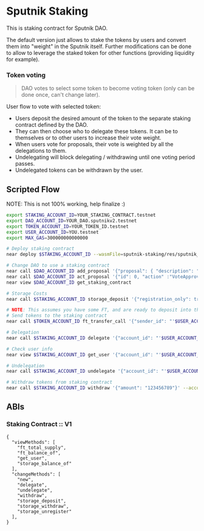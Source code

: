 # Sputnik Staking

This is staking contract for Sputnik DAO.

The default version just allows to stake the tokens by users and convert them into "weight" in the Sputnik itself.
Further modifications can be done to allow to leverage the staked token for other functions (providing liquidity for example).


### Token voting

> DAO votes to select some token to become voting token (only can be done once, can't change later).

User flow to vote with selected token:

- Users deposit the desired amount of the token to the separate staking contract defined by the DAO.
- They can then choose who to delegate these tokens. It can be to themselves or to other users to increase their vote weight.
- When users vote for proposals, their vote is weighted by all the delegations to them.
- Undelegating will block delegating / withdrawing until one voting period passes.
- Undelegated tokens can be withdrawn by the user.



## Scripted Flow

NOTE: This is not 100% working, help finalize :)

```bash
export STAKING_ACCOUNT_ID=YOUR_STAKING_CONTRACT.testnet
export DAO_ACCOUNT_ID=YOUR_DAO.sputnikv2.testnet
export TOKEN_ACCOUNT_ID=YOUR_TOKEN_ID.testnet
export USER_ACCOUNT_ID=YOU.testnet
export MAX_GAS=300000000000000

# Deploy staking contract
near deploy $STAKING_ACCOUNT_ID --wasmFile=sputnik-staking/res/sputnik_staking.wasm --accountId $STAKING_ACCOUNT_ID --initFunction new --initArgs '{"owner_id": "'$DAO_ACCOUNT_ID'","token_id": "'$TOKEN_ACCOUNT_ID'","unstake_period": "604800000"}'

# Change DAO to use a staking contract
near call $DAO_ACCOUNT_ID add_proposal '{"proposal": { "description": "", "kind": { "SetStakingContract": { "staking_id": "'$STAKING_ACCOUNT_ID'" } } } }' --accountId $USER_ACCOUNT_ID --amount 1
near call $DAO_ACCOUNT_ID act_proposal '{"id": 0, "action" :"VoteApprove"}' --accountId $USER_ACCOUNT_ID  --gas $MAX_GAS
near view $DAO_ACCOUNT_ID get_staking_contract

# Storage Costs
near call $STAKING_ACCOUNT_ID storage_deposit '{"registration_only": true}' --accountId $STAKER_ACCOUNT_ID --amount 0.01

# NOTE: This assumes you have some FT, and are ready to deposit into the newly deployed staking contract, if you need to create your own FT: https://github.com/near-examples/FT
# Send tokens to the staking contract
near call $TOKEN_ACCOUNT_ID ft_transfer_call '{"sender_id": "'$USER_ACCOUNT_ID'", "amount": "123456789"}' --accountId $USER_ACCOUNT_ID --gas $MAX_GAS

# Delegation
near call $STAKING_ACCOUNT_ID delegate '{"account_id": "'$USER_ACCOUNT_ID'", "amount": "123456789"}' --accountId $USER_ACCOUNT_ID --gas $MAX_GAS

# Check user info
near view $STAKING_ACCOUNT_ID get_user '{"account_id": "'$USER_ACCOUNT_ID'"}'

# Undelegation
near call $STAKING_ACCOUNT_ID undelegate '{"account_id": "'$USER_ACCOUNT_ID'", "amount": "123456789"}' --accountId $USER_ACCOUNT_ID --gas $MAX_GAS

# Withdraw tokens from staking contract
near call $STAKING_ACCOUNT_ID withdraw '{"amount": "123456789"}' --accountId $USER_ACCOUNT_ID --gas $MAX_GAS
```

## ABIs

### Staking Contract :: V1
```
{
  "viewMethods": [
    "ft_total_supply",
    "ft_balance_of",
    "get_user",
    "storage_balance_of"
  ],
  "changeMethods": [
    "new",
    "delegate",
    "undelegate",
    "withdraw",
    "storage_deposit",
    "storage_withdraw",
    "storage_unregister"
  ],
}
```
